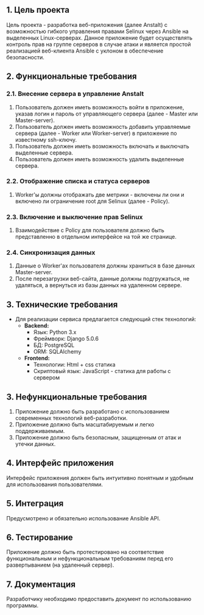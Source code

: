 ## **1. Цель проекта**

Цель проекта - разработка веб-приложения (далее Anstalt) с возможностью гибкого управления правами Selinux через Ansible на выделенных Linux-серверах. Данное приложение будет осуществлять контроль прав на группе серверов в случае атаки и является простой реализацией веб-клиента Ansible с уклоном в обеспечение безопасности.

## **2. Функциональные требования**

### **2.1. Внесение сервера в управление Anstalt**

1. Пользователь должен иметь возможность войти в приложение, указав логин и пароль от управляющего сервера (далее - Master или Master-server).
2. Пользователь должен иметь возможность добавить управляемые сервера (далее - Worker или Worker-server) в приложение по известному ssh-ключу.
3. Пользователь должен иметь возможность включать и выключать выделенные сервера.
4. Пользователь должен иметь возможность удалить выделенные сервера.

### **2.2. Отображение списка и статуса серверов**

1. Worker'ы должны отображать две метрики - включены ли они и включено ли ограничение root для Selinux (далее - Policy).

### **2.3. Включение и выключение прав Selinux**

1. Взаимодействие с Policy для пользователя должно быть представленно в отдельном интерфейсе на той же странице.

### **2.4. Синхронизация данных**

1. Данные о Worker'aх пользователя должны храниться в базе данных Master-server.
2. После перезагрузки веб-сайта, данные должны подгружаться, не удаляться, а вернуться из базы данных на удаленном сервере.

## **3. Технические требования**

- Для реализации сервиса предлагается следующий стек технологий:
    - **Backend:**
        - Язык: Python 3.x
        - Фреймворк: Django 5.0.6
        - БД: PostgreSQL
        - ORM: SQLAlchemy
    - **Frontend:**
        - Технологии: Html + css статика
        - Скриптовый язык: JavaScript - статика для работы с сервером

## **3. Нефункциональные требования**

1. Приложение должно быть разработано с использованием современных технологий веб-разработки.
2. Приложение должно быть масштабируемым и легко поддерживаемым.
3. Приложение должно быть безопасным, защищенным от атак и утечки данных.

## **4. Интерфейс приложения**

Интерфейс приложения должен быть интуитивно понятным и удобным для использования пользователями.

## **5. Интеграция**

Предусмотрено и обязательно использование Ansible API.

## **6. Тестирование**

Приложение должно быть протестировано на соответствие функциональным и нефункциональным требованиям перед его развертыванием (на удаленный сервер).

## **7. Документация**

Разработчику необходимо предоставить документ по использованию программы.
